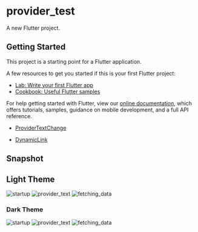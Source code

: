 # provider_test

A new Flutter project.

## Getting Started

This project is a starting point for a Flutter application.

A few resources to get you started if this is your first Flutter project:

- [Lab: Write your first Flutter app](https://flutter.dev/docs/get-started/codelab)
- [Cookbook: Useful Flutter samples](https://flutter.dev/docs/cookbook)

For help getting started with Flutter, view our
[online documentation](https://flutter.dev/docs), which offers tutorials,
samples, guidance on mobile development, and a full API reference.


- [ProviderTextChange](https://medium.com/flutter-community/flutter-statemanagement-with-provider-ee251bbc5ac1)

- [DynamicLink](https://developer.school/posts/flutter-dynamic-themes-with-provider/)

## Snapshot

## Light Theme
![startup](./snapshot/light_theme/startup.png)
![provider_text](./snapshot/light_theme/provider_text.png)
![fetching_data](./snapshot/light_theme/fetching_data.png)

### Dark Theme
![startup](./snapshot/dark_theme/startup.png)
![provider_text](./snapshot/dark_theme/provider_text.png)
![fetching_data](./snapshot/dark_theme/fetching_data.png)